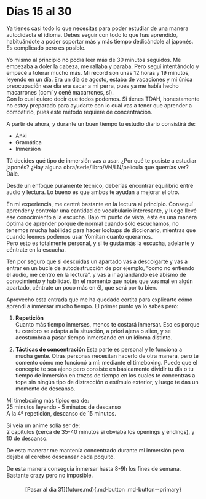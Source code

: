 # Días 15 al 30

Ya tienes casi todo lo que necesitas para poder estudiar de una manera autodidacta el idioma.
Debes seguir con todo lo que has aprendido, habituándote a poder soportar más y más tiempo dedicándole al japonés. Es complicado pero es posible. 

Yo mismo al principio no podía leer más de 30 minutos seguidos. Me empezaba a doler la cabeza, me rallaba y paraba. Pero seguí intentándolo y empecé a tolerar mucho más. Mi record son unas 12 horas y 19 minutos, leyendo en un día. Era un día de agosto, estaba de vacaciones y mi única preocupación ese día era sacar a mi perra, pues ya me había hecho macarrones (comí y cené macarrones, sí).  
Con lo cual quiero decir que todos podemos. Si tienes TDAH, honestamente no estoy preparado para ayudarte con lo cual vas a tener que aprender a combatirlo, pues este método requiere de concentración.

A partir de ahora, y durante un buen tiempo tu estudio diario consistirá de:

- Anki
- Gramática
- Inmersión

Tú decides qué tipo de inmersión vas a usar. ¿Por qué te pusiste a estudiar japonés? ¿Hay alguna obra/serie/libro/VN/LN/película que querrías ver? Dale.

Desde un enfoque puramente técnico, deberías encontrar equilibrio entre audio y lectura. Lo bueno es que ambos te ayudan a mejorar el otro.

En mi experiencia, me centré bastante en la lectura al principio. Conseguí aprender y controlar una cantidad de vocabulario interesante, y luego llevé ese conocimiento a la escucha. Bajo mi punto de vista, ésta es una manera óptima de aprender porque de normal cuando sólo escuchamos, no tenemos mucha habilidad para hacer lookups de diccionario, mientras que cuando leemos podemos usar Yomitan cuanto queramos.  
Pero esto es totalmente personal, y si te gusta más la escucha, adelante y céntrate en la escucha.

Ten por seguro que si descuidas un apartado vas a descolgarte y vas a entrar en un bucle de autodestrucción de por ejemplo, “como no entiendo el audio, me centro en la lectura”, y vas a ir agrandando ese abismo de conocimiento y habilidad. En el momento que notes que vas mal en algún apartado, céntrate un poco más en él, que será por tu bien.

Aprovecho esta entrada que me ha quedado cortita para explicarte cómo aprendí a inmersar mucho tiempo. El primer punto ya lo sabes pero:

1. **Repetición**  
  Cuanto más tiempo inmerses, menos te costará inmersar. Eso es porque tu cerebro se adapta a la situación, a priori ajena o alien, y se acostumbra a pasar tiempo inmersando en un idioma distinto.

2. **Tácticas de concentración**
  Esta parte es personal y le funciona a mucha gente. Otras personas necesitan hacerlo de otra manera, pero te comento cómo me funcionó a mí: mediante el timeboxing.
  Puede que el concepto te sea ajeno pero consiste en básicamente dividir tu día o tu tiempo de inmersión en trozos de tiempo en los cuales te concentras a tope sin ningún tipo de distracción o estímulo exterior, y luego te das un momento de descanso.

Mi timeboxing más típico era de:  
25 minutos leyendo - 5 minutos de descanso  
A la 4ª repetición, descanso de 15 minutos.

Si veía un anime solía ser de:  
2 capítulos (cerca de 35-40 minutos si obviaba los openings y endings), y 10 de descanso.

De esta manerar me mantenía concentrado durante mi inmersión pero dejaba al cerebro descansar cada poquito.

De esta manera conseguía inmersar hasta 8-9h los fines de semana. Bastante crazy pero no imposible.


<div style="margin-top: 20px;width:full;display:flex;justify-content:center;" markdown="1">
  [Pasar al día 31](future.md){.md-button .md-button--primary}
</div>